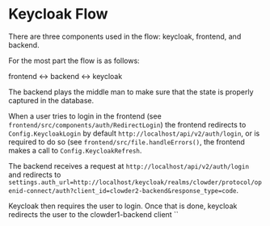 # Keycloak Flow

There are three components used in the flow: keycloak, frontend, and backend.

For the most part the flow is as follows: 

frontend <-> backend <-> keycloak

The backend plays the middle man to make sure that the state is properly captured in the database.

When a user tries to login in the frontend (see `frontend/src/components/auth/RedirectLogin`) the frontend
redirects to `Config.KeycloakLogin` by default `http://localhost/api/v2/auth/login`, or is required to do so (see `frontend/src/file.handleErrors()`, 
the frontend makes a call to `Config.KeycloakRefresh`.

The backend receives a request at `http://localhost/api/v2/auth/login` and redirects to 
`settings.auth_url=http://localhost/keycloak/realms/clowder/protocol/openid-connect/auth?client_id=clowder2-backend&response_type=code`.

Keycloak then requires the user to login. Once that is done, keycloak redirects the user to the 
clowder1-backend client 
``